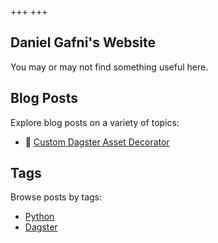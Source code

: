 +++
+++

## Daniel Gafni's Website

You may or may not find something useful here. 

## Blog Posts

Explore blog posts on a variety of topics:

- :octopus: [Custom Dagster Asset Decorator](./blog/custom-dagster-asset-decorator)

## Tags

Browse posts by tags:

- [Python](./tags/python)
- [Dagster](./tags/dagster)
